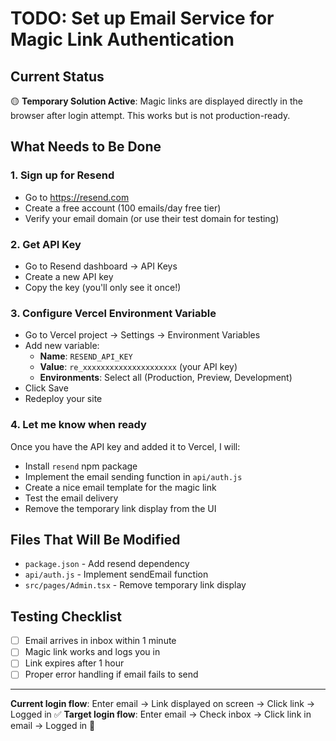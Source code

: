 # TODO: Set up Email Service for Magic Link Authentication

## Current Status
🟡 **Temporary Solution Active**: Magic links are displayed directly in the browser after login attempt. This works but is not production-ready.

## What Needs to Be Done

### 1. Sign up for Resend
- Go to https://resend.com
- Create a free account (100 emails/day free tier)
- Verify your email domain (or use their test domain for testing)

### 2. Get API Key
- Go to Resend dashboard → API Keys
- Create a new API key
- Copy the key (you'll only see it once!)

### 3. Configure Vercel Environment Variable
- Go to Vercel project → Settings → Environment Variables
- Add new variable:
  - **Name**: `RESEND_API_KEY`
  - **Value**: `re_xxxxxxxxxxxxxxxxxxxxx` (your API key)
  - **Environments**: Select all (Production, Preview, Development)
- Click Save
- Redeploy your site

### 4. Let me know when ready
Once you have the API key and added it to Vercel, I will:
- Install `resend` npm package
- Implement the email sending function in `api/auth.js`
- Create a nice email template for the magic link
- Test the email delivery
- Remove the temporary link display from the UI

## Files That Will Be Modified
- `package.json` - Add resend dependency
- `api/auth.js` - Implement sendEmail function
- `src/pages/Admin.tsx` - Remove temporary link display

## Testing Checklist
- [ ] Email arrives in inbox within 1 minute
- [ ] Magic link works and logs you in
- [ ] Link expires after 1 hour
- [ ] Proper error handling if email fails to send

---

**Current login flow**: Enter email → Link displayed on screen → Click link → Logged in ✅
**Target login flow**: Enter email → Check inbox → Click link in email → Logged in 📧
